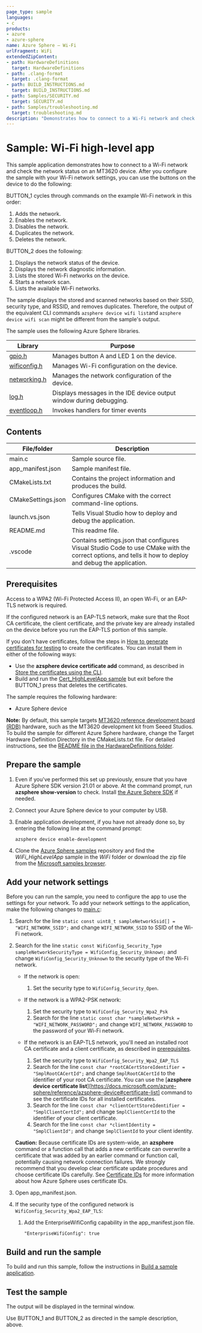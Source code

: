 ```yaml
---
page_type: sample
languages:
- c
products:
- azure
- azure-sphere
name: Azure Sphere – Wi-Fi
urlFragment: WiFi
extendedZipContent:
- path: HardwareDefinitions
  target: HardwareDefinitions
- path: .clang-format
  target: .clang-format
- path: BUILD_INSTRUCTIONS.md
  target: BUILD_INSTRUCTIONS.md
- path: Samples/SECURITY.md
  target: SECURITY.md
- path: Samples/troubleshooting.md
  target: troubleshooting.md
description: "Demonstrates how to connect to a Wi-Fi network and check the network status on an Azure Sphere device."
---
```


# Sample: Wi-Fi high-level app

This sample application demonstrates how to connect to a Wi-Fi network and check the network status on an MT3620 device. After you configure the sample with your Wi-Fi network settings, you can use the buttons on the device to do the following:

BUTTON_1 cycles through commands on the example Wi-Fi network in this order:

1. Adds the network.
1. Enables the network.
1. Disables the network.
1. Duplicates the network.
1. Deletes the network.

BUTTON_2 does the following:

1. Displays the network status of the device.
1. Displays the network diagnostic information.
1. Lists the stored Wi-Fi networks on the device.
1. Starts a network scan.
1. Lists the available Wi-Fi networks.

The sample displays the stored and scanned networks based on their SSID, security type, and RSSID, and removes duplicates. Therefore, the output of the equivalent CLI commands `azsphere device wifi list`and `azsphere device wifi scan` might be different from the sample's output.

The sample uses the following Azure Sphere libraries.

| Library | Purpose |
|---------|---------|
| [gpio.h](https://docs.microsoft.com/azure-sphere/reference/applibs-reference/applibs-gpio/gpio-overview) | Manages button A and LED 1 on the device. |
| [wificonfig.h](https://docs.microsoft.com/azure-sphere/reference/applibs-reference/applibs-wificonfig/wificonfig-overview) | Manages Wi-Fi configuration on the device. |
| [networking.h](https://docs.microsoft.com/azure-sphere/reference/applibs-reference/applibs-networking/networking-overview) | Manages the network configuration of the device. |
| [log.h](https://docs.microsoft.com/azure-sphere/reference/applibs-reference/applibs-log/log-overview) | Displays messages in the IDE device output window during debugging.
| [eventloop.h](https://docs.microsoft.com/azure-sphere/reference/applibs-reference/applibs-eventloop/eventloop-overview) | Invokes handlers for timer events |

## Contents

| File/folder | Description |
|-------------|-------------|
|   main.c    | Sample source file. |
| app_manifest.json |Sample manifest file. |
| CMakeLists.txt | Contains the project information and produces the build. |
| CMakeSettings.json| Configures CMake with the correct command-line options. |
|launch.vs.json |Tells Visual Studio how to deploy and debug the application.|
| README.md | This readme file. |
|.vscode |Contains settings.json that configures Visual Studio Code to use CMake with the correct options, and tells it how to deploy and debug the application. |

## Prerequisites

Access to a WPA2 (Wi-Fi Protected Access II), an open Wi-Fi, or an EAP-TLS network is required.

If the configured network is an EAP-TLS network, make sure that the Root CA certificate, the client certificate, and the private key are already 
installed on the device before you run the EAP-TLS portion of this sample. 

If you don't have certificates, follow the steps in [How to generate certificates for testing](https://github.com/Azure/azure-sphere-samples/tree/master/Samples/Certificates/Cert_HighLevelApp/get-certificates.md) to create the certificates. You can install them in either of the following ways:

- Use the **azsphere device certificate add** command, as described in [Store the certificates using the CLI](https://docs.microsoft.com/azure-sphere/network/eap-tls-cert-acquisition#store-the-certificates-using-the-cli).
- Build and  run the [Cert_HighLevelApp sample](https://github.com/Azure/azure-sphere-samples/tree/master/Samples/Certificates/Cert_HighLevelApp) but exit before the BUTTON_1 press that deletes the certificates.

The sample requires the following hardware:

- Azure Sphere device

**Note:** By default, this sample targets [MT3620 reference development board (RDB)](https://docs.microsoft.com/azure-sphere/hardware/mt3620-reference-board-design) hardware, such as the MT3620 development kit from Seeed Studios. To build the sample for different Azure Sphere hardware, change the Target Hardware Definition Directory in the CMakeLists.txt file. For detailed instructions, see the [README file in the HardwareDefinitions folder](../../../HardwareDefinitions/README.md).

## Prepare the sample

1. Even if you've performed this set up previously, ensure that you have Azure Sphere SDK version 21.01 or above. At the command prompt, run **azsphere show-version** to check. Install [the Azure Sphere SDK](https://docs.microsoft.com/azure-sphere/install/install-sdk) if needed.
1. Connect your Azure Sphere device to your computer by USB.
1. Enable application development, if you have not already done so, by entering the following line at the command prompt:

   `azsphere device enable-development`

1. Clone the [Azure Sphere samples](https://github.com/Azure/azure-sphere-samples) repository and find the *WiFi_HighLevelApp* sample in the *WiFi* folder or download the zip file from the [Microsoft samples browser](https://docs.microsoft.com/samples/azure/azure-sphere-samples/wifi/).

## Add your network settings

Before you can run the sample, you need to configure the app to use the settings for your network. To add your network settings to the application, make the following changes to [main.c](./main.c):

1. Search for the line `static const uint8_t sampleNetworkSsid[] = "WIFI_NETWORK_SSID";` and change `WIFI_NETWORK_SSID` to SSID of the Wi-Fi network.
1. Search for the line `static const WifiConfig_Security_Type sampleNetworkSecurityType = WifiConfig_Security_Unknown;` and change `WifiConfig_Security_Unknown` to the security type of the Wi-Fi network. 
     - If the network is open:
        1. Set the security type to `WifiConfig_Security_Open`.
     - If the network is a WPA2-PSK network:
        1. Set the security type to `WifiConfig_Security_Wpa2_Psk` 
        1. Search for the line `static const char *sampleNetworkPsk = "WIFI_NETWORK_PASSWORD";` and change `WIFI_NETWORK_PASSWORD` to the password of your Wi-Fi network.
     - If the network is an EAP-TLS network, you'll need an installed root CA certificate and a client certificate, as described in [prerequisites](#prerequisites).

        1. Set the security type to `WifiConfig_Security_Wpa2_EAP_TLS`
        1. Search for the line `const char *rootCACertStoreIdentifier = "SmplRootCACertId";` and change `SmplRootCACertId` to the identifier of your root CA certificate. You can use the [**azsphere device certificate list**][https://docs.microsoft.com/azure-sphere/reference/azsphere-device#certificate-list] command to see the certificate IDs for all installed certificates. 
        1. Search for the line `const char *clientCertStoreIdentifier = "SmplClientCertId";` and change `SmplClientCertId` to the identifier of your client certificate. 
        1. Search for the line `const char *clientIdentity = "SmplClientId";` and change `SmplClientId` to your client identity.

   **Caution:** Because certificate IDs are system-wide, an **azsphere** command or a function call that adds a new certificate can overwrite a certificate that was added by an earlier command or function call, potentially causing network connection failures. We strongly recommend that you develop clear certificate update procedures and choose certificate IDs carefully. See [Certificate IDs](https://docs.microsoft.com/azure-sphere/app-development/certstore#certificate-ids) for more information about how Azure Sphere uses certificate IDs. 

1. Open app_manifest.json.
1. If the security type of the configured network is `WifiConfig_Security_Wpa2_EAP_TLS`:
    1. Add the EnterpriseWifiConfig capability in the app_manifest.json file.

         `"EnterpriseWifiConfig": true`

## Build and run the sample

To build and run this sample, follow the instructions in [Build a sample application](../../../BUILD_INSTRUCTIONS.md).

## Test the sample

The output will be displayed in the terminal window.

Use BUTTON_1 and BUTTON_2 as directed in the sample description, above.
